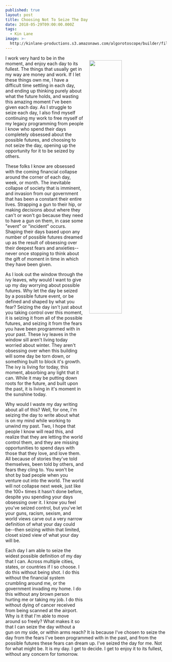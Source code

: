 ```yaml
---
published: true
layout: post
title: Choosing Not To Seize The Day
date: 2018-05-29T09:00:00.000Z
tags:
  - Kin Lane
image: >-
  http://kinlane-productions.s3.amazonaws.com/algorotoscope/builder/filtered/64_176_800_500_0_max_0_-1_-1.jpg
---
```

<p><img src="{{ page.image }}" width="45%" align="right" style="padding: 15px;" /></p>I work very hard to be in the moment, and enjoy each day to its fullest. The things that usually get in my way are money and work. If I let these things own me, I have a difficult time settling in each day, and ending up thinking purely about what the future holds, and wasting this amazing moment I've been given each day. As I struggle to seize each day, I also find myself continuing my work to free myself of my legacy programming from people I know who spend their days completely obsessed about the possible futures, and choosing to not seize the day, opening up the opportunity for it to be seized by others.

These folks I know are obsessed with the coming financial collapse around the corner of each day, week, or month. The inevitable collapse of society that is imminent, and invasion from our government that has been a constant their entire lives. Strapping a gun to their hip, or making decisions about where they can't or won't go because they need to have a gun on them, in case some "event" or "incident" occurs. Shaping their days based upon any number of possible futures dreamed up as the result of obsessing over their deepest fears and anxieties--never once stopping to think about the gift of moment in time in which they have been given.

As I look out the window through the ivy leaves, why would I want to give up my day worrying about possible futures. Why let the day be seized by a possible future event, or be defined and shaped by what you fear? Seizing the day isn't just about you taking control over this moment, it is seizing it from all of the possible futures, and seizing it from the fears you have been programmed with in your past. These ivy leaves in the window sill aren't living today worried about winter. They aren't obsessing over when this building will some day be torn down, or something built to block it's growth. The ivy is living for today, this moment, absorbing any light that it can. While it may be putting down roots for the future, and built upon the past, it is living in it's moment in the sunshine today.

Why would I waste my day writing about all of this? Well, for one, I'm seizing the day to write about what is on my mind while working to unwind my past. Two, I hope that people I know will read this, and realize that they are letting the world control them, and they are missing opportunities to spend days with those that they love, and love them. All because of stories they've told themselves, been told by others, and fears they cling to. You won't be shot by bad people when you venture out into the world. The world will not collapse next week, just like the 100+ times it hasn't done before, despite you spending your days obsessing over it. I know you feel you've seized control, but you've let your guns, racism, sexism, and world views carve out a very narrow definition of what your day could be--then seizing within that limited, closet sized view of what your day will be.

Each day I am able to seize the widest possible definition of my day that I can. Across multiple cities, states, or countries if I so choose. I do this without being shot. I do this without the financial system crumbling around me, or the government invading my home. I do this without any brown person hurting me or taking my job. I do this without dying of cancer received from being scanned at the airport. Why is it that I'm able to move around so freely? What makes it so that I can seize the day without a gun on my side, or within arms reach? It is because I've chosen to seize the day from the fears I've been programmed with in the past, and from the possible futures these fears can dream up. I've seized the day for me. Not for what might be. It is my day. I get to decide. I get to enjoy it to its fullest, without any concern for tomorrow.
